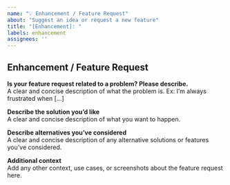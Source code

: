 ```yaml
---
name: "💡 Enhancement / Feature Request"
about: "Suggest an idea or request a new feature"
title: "[Enhancement]: "
labels: enhancement
assignees: ''
---
```


## Enhancement / Feature Request

**Is your feature request related to a problem? Please describe.**  
A clear and concise description of what the problem is. Ex: I’m always frustrated when [...]

**Describe the solution you’d like**  
A clear and concise description of what you want to happen.

**Describe alternatives you’ve considered**  
A clear and concise description of any alternative solutions or features you’ve considered.

**Additional context**  
Add any other context, use cases, or screenshots about the feature request here.
